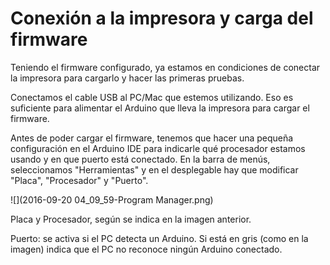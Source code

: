 # Conexión a la impresora y carga del firmware

Teniendo el firmware configurado, ya estamos en condiciones de conectar la impresora para cargarlo y hacer las primeras pruebas.

Conectamos el cable USB al PC/Mac que estemos utilizando. Eso es suficiente para alimentar el Arduino que lleva la impresora para cargar el firmware.

Antes de poder cargar el firmware, tenemos que hacer una pequeña configuración en el Arduino IDE para indicarle qué procesador estamos usando y en que puerto está conectado. En la barra de menús, seleccionamos "Herramientas" y en el desplegable hay que modificar "Placa", "Procesador" y "Puerto".

![](2016-09-20 04_09_59-Program Manager.png)

Placa y Procesador, según se indica en la imagen anterior.

Puerto: se activa si el PC detecta un Arduino. Si está en gris (como en la imagen) indica que el PC no reconoce ningún Arduino conectado.